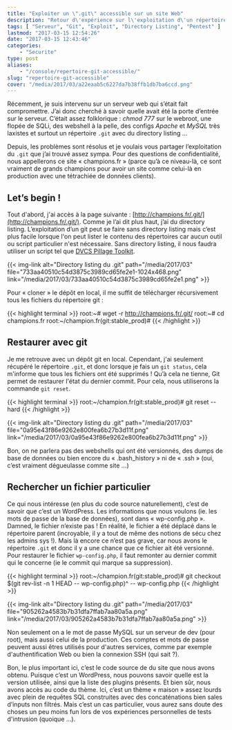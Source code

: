 ```yaml
---
title: "Exploiter un \".git\" accessible sur un site Web"
description: "Retour d\'expérience sur l\'exploitation d\'un répertoire \".git\" accessible à la racine d\'un site Web : code source, mots de passe SQL, etc."
tags: [ "Serveur", "Git", "Exploit", "Directory Listing", "Pentest" ]
lastmod: "2017-03-15 12:54:26"
date: "2017-03-15 12:43:46"
categories:
    - "Securite"
type: post
aliases:
    - "/console/repertoire-git-accessible/"
slug: "repertoire-git-accessible"
cover: "/media/2017/03/a22eaab5c6227da7b38ffb1db7ba6ccd.png"
---
```


Récemment, je suis intervenu sur un serveur web qui s’était fait compromettre. J’ai donc cherché à savoir quelle avait été la porte d’entrée sur le serveur. C’était assez folklorique : *chmod 777* sur le webroot, une flopée de SQLi, des webshell à la pelle, des configs *Apache* et *MySQL* très laxistes et surtout un répertoire `.git` avec du directory listing …

<!--more-->

Depuis, les problèmes sont résolus et je voulais vous partager l’exploitation du `.git` que j’ai trouvé assez sympa. Pour des questions de confidentialité, nous appellerons ce site « champions.fr » (parce qu’à ce niveau-là, ce sont vraiment de grands champions pour avoir un site comme celui-là en production avec une tétrachiée de données clients).

## Let’s begin !

Tout d'abord, j'ai accès à la page suivante : [http://champions.fr/.git/](http://champions.fr/.git/). Comme je l’ai dit plus haut, j’ai du directory listing. L’exploitation d’un git peut se faire sans directory listing mais c’est plus facile lorsque l'on peut lister le contenu des répertoires car aucun outil ou script particulier n'est nécessaire. Sans directory listing, il nous faudra utiliser un script tel que [DVCS Pillage Toolkit](https://github.com/evilpacket/DVCS-Pillage).

{{< img-link alt="Directory listing du .git" path="/media/2017/03" file="733aa40510c54d3875c3989cd65fe2e1-1024x468.png" link="/media/2017/03/733aa40510c54d3875c3989cd65fe2e1.png" >}}

Pour « cloner » le dépôt en local, il me suffit de télécharger récursivement tous les fichiers du répertoire git :

{{< highlight terminal >}}
root:~# wget -r http://champions.fr/.git/
root:~# cd champions.fr
root:~/champion.fr(git:stable_prod)#
{{< /highlight >}}

## Restaurer avec git

Je me retrouve avec un dépôt git en local. Cependant, j'ai seulement récupéré le répertoire `.git`, et donc lorsque je fais un `git status`, cela m'informe que tous les fichiers ont été supprimés ! Qu’à cela ne tienne, Git permet de restaurer l'état du dernier commit. Pour cela, nous utiliserons la commande `git reset`.

{{< highlight terminal >}}
root:~/champion.fr(git:stable_prod)# git reset --hard
{{< /highlight >}}

{{< img-link alt="Directory listing du .git" path="/media/2017/03" file="0a95e43f86e9262e800fea6b27b3d11f.png" link="/media/2017/03/0a95e43f86e9262e800fea6b27b3d11f.png" >}}

Bon, on ne parlera pas des webshells qui ont été versionnés, des dumps de base de données ou bien encore du « .bash_history » ni de « .ssh » (oui, c’est vraiment dégueulasse comme site …)

## Rechercher un fichier particulier

Ce qui nous intéresse (en plus du code source naturellement), c’est de savoir que c’est un WordPress. Les informations que nous voulons (ie. les mots de passe de la base de données), sont dans « wp-config.php ». Damned, le fichier n’existe pas ! En réalité, le fichier a été déplacé dans le répertoire parent (incroyable, il y a tout de même des notions de sécu chez les admins sys !). Mais là encore ce n’est pas grave, car nous avons le répertoire `.git` et donc il y a une chance que ce fichier ait été versionné. Pour restaurer le fichier `wp-config.php`, il faut remonter au dernier commit qui le concerne (ie le commit qui marque sa suppression).

{{< highlight terminal >}}
root:~/champion.fr(git:stable_prod)# git checkout $(git rev-list -n 1 HEAD -- wp-config.php)^ -- wp-config.php
{{< /highlight >}}

{{< img-link alt="Directory listing du .git" path="/media/2017/03" file="905262a4583b7b31dfa7ffab7aa80a5a.png" link="/media/2017/03/905262a4583b7b31dfa7ffab7aa80a5a.png" >}}

Non seulement on a le mot de passe MySQL sur un serveur de dev (pour root), mais aussi celui de la production. Ces comptes et mots de passe peuvent aussi êtres utilisés pour d'autres services, comme par exemple d'authentification Web ou bien la connexion SSH (qui sait ?).

Bon, le plus important ici, c’est le code source de du site que nous avons obtenu. Puisque c’est un WordPress, nous pouvons savoir quelle est la version utilisée, ainsi que la liste des plugins présents. Et bien sûr, nous avons accès au code du thème. Ici, c’est un thème « maison » assez lourds avec plein de requêtes SQL construites avec des concaténations bien sales d’inputs non filtrés. Mais c’est un cas particulier, vous aurez sans doute des choses un peu moins fun lors de vos expériences personnelles de tests d'intrusion (quoique …).